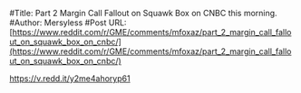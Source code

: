 #Title: Part 2 Margin Call Fallout on Squawk Box on CNBC this morning.
#Author: Mersyless
#Post URL: [https://www.reddit.com/r/GME/comments/mfoxaz/part_2_margin_call_fallout_on_squawk_box_on_cnbc/](https://www.reddit.com/r/GME/comments/mfoxaz/part_2_margin_call_fallout_on_squawk_box_on_cnbc/)


https://v.redd.it/y2me4ahoryp61